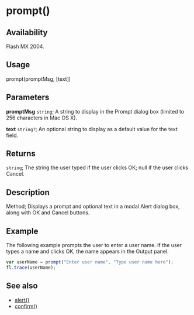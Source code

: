 # prompt()

## Availability

Flash MX 2004.

## Usage

prompt(promptMsg, [text])

## Parameters

**promptMsg** `string`; A string to display in the Prompt dialog box (limited to 256 characters in Mac OS X).

**text** `string?`; An optional string to display as a default value for the text field.

## Returns

`string`; The string the user typed if the user clicks OK; null if the user clicks Cancel.

## Description

Method; Displays a prompt and optional text in a modal Alert dialog box, along with OK and Cancel buttons.

## Example

The following example prompts the user to enter a user name. If the user types a name and clicks OK, the name appears in the Output panel.

```javascript
var userName = prompt("Enter user name", "Type user name here");
fl.trace(userName);
```

## See also

- [alert()](../Top-level_functions_and_methods/alert.md)
- [confirm()](../Top-level_functions_and_methods/confirm.md)

